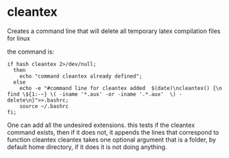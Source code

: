 # cleantex
Creates a command line that will delete all temporary latex compilation files for linux

the command is:
```
if hash cleantex 2>/dev/null; 
  then 
    echo "command cleantex already defined"; 
  else 
    echo -e "#command line for cleantex added  $(date)\ncleantex() {\n find \${1:-~} \( -iname '*.aux' -or -iname '.*.aux'  \) -delete\n}">>.bashrc;
    source ~/.bashrc
fi;
```

One can add all the undesired extensions.
this tests if the cleantex command exists, then if it does not, it appends the lines that correspond to function cleantex
cleantex takes one optional argument that is a folder, by default home directory, if it does it is not doing anything.
